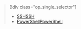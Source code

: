 > [!div class="op_single_selector"]
> * [<span data-ttu-id="9a303-101">SSH</span><span class="sxs-lookup"><span data-stu-id="9a303-101">SSH</span></span>](../articles/hdinsight/hdinsight-hadoop-mahout-linux-mac.md)
> * [<span data-ttu-id="9a303-102">PowerShell</span><span class="sxs-lookup"><span data-stu-id="9a303-102">PowerShell</span></span>](../articles/hdinsight/hdinsight-mahout.md)
> 
> 

